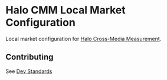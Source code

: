 # Halo CMM Local Market Configuration

Local market configuration for
[Halo Cross-Media Measurement](https://halo.wfanet.org/).

## Contributing

See
[Dev Standards](https://github.com/world-federation-of-advertisers/cross-media-measurement/blob/main/docs/dev-standards.md)

